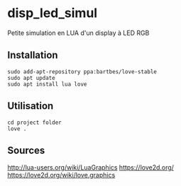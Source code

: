 # disp_led_simul
Petite simulation en LUA d'un display à LED RGB


## Installation
```
sudo add-apt-repository ppa:bartbes/love-stable
sudo apt update
sudo apt install lua love
```


## Utilisation
```
cd project folder
love .
```



## Sources
http://lua-users.org/wiki/LuaGraphics
https://love2d.org/
https://love2d.org/wiki/love.graphics
